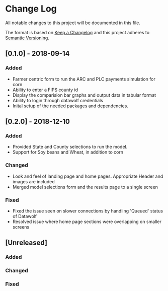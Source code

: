 # Change Log
All notable changes to this project will be documented in this file.

The format is based on [Keep a Changelog](http://keepachangelog.com/) 
and this project adheres to [Semantic Versioning](http://semver.org/).

## [0.1.0] - 2018-09-14

### Added
- Farmer centric form to run the ARC and PLC payments simulation for corn
- Ability to enter a FIPS county id
- Display the comparision bar graphs and output data in tabular format
- Ability to login through datawolf credentials
- Inital setup of the needed packages and dependencies.


## [0.2.0] - 2018-12-10

### Added
- Provided State and County selections to run the model. 
- Support for Soy beans and Wheat, in addition to corn

### Changed
- Look and feel of landing page and home pages. Appropriate Header and images are included
- Merged model selections form and the results page to a single screen

### Fixed
- Fixed the issue seen on slower connections by handling 'Queued' status of Datawolf 
- Resolved issue where home page sections were overlapping on smaller screens


## [Unreleased]

### Added
### Changed
### Fixed

